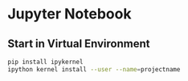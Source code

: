 # Jupyter Notebook

## Start in Virtual Environment

```bash
pip install ipykernel
ipython kernel install --user --name=projectname
```